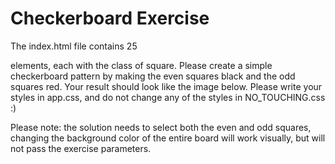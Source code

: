 
# Checkerboard Exercise
The index.html file contains 25 <div> elements, each with the class of square. Please create a simple checkerboard pattern by making the even squares black and the odd squares red.  Your result should look like the image below.  Please write your styles in app.css, and do not change any of the styles in NO_TOUCHING.css :)

Please note: the solution needs to select both the even and odd squares, changing the background color of the entire board will work visually, but will not pass the exercise parameters.